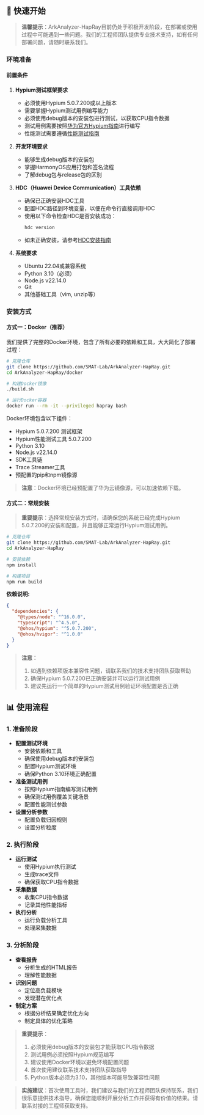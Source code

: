 ## 🚀 快速开始

> **温馨提示**：ArkAnalyzer-HapRay目前仍处于积极开发阶段，在部署或使用过程中可能遇到一些问题。我们的工程师团队提供专业技术支持，如有任何部署问题，请随时联系我们。

### 环境准备

#### 前置条件

1. **Hypium测试框架要求**
   - 必须使用Hypium 5.0.7.200或以上版本
   - 需要掌握Hypium测试用例编写能力
   - 必须使用debug版本的安装包进行测试，以获取CPU指令数据
   - 测试用例需要按照[华为官方Hypium指南](https://developer.huawei.com/consumer/cn/doc/harmonyos-guides/hypium-python-guidelines-V5)进行编写
   - 性能测试需要遵循[性能测试指南](https://developer.huawei.com/consumer/cn/doc/harmonyos-guides/hypium-perf-python-guidelines-V5)

2. **开发环境要求**
   - 能够生成debug版本的安装包
   - 掌握HarmonyOS应用打包和签名流程
   - 了解debug包与release包的区别

3. **HDC（Huawei Device Communication）工具依赖**
   - 确保已正确安装HDC工具
   - 配置HDC路径到环境变量，以便在命令行直接调用HDC
   - 使用以下命令检查HDC是否安装成功：
     ```bash
     hdc version
     ```
   - 如未正确安装，请参考[HDC安装指南](https://developer.huawei.com/consumer/cn/doc/harmonyos-guides-V13/hdc-V13)

4. **系统要求**
   - Ubuntu 22.04或兼容系统
   - Python 3.10（必须）
   - Node.js v22.14.0
   - Git
   - 其他基础工具（vim, unzip等）

### 安装方式

#### 方式一：Docker（推荐）

我们提供了完整的Docker环境，包含了所有必要的依赖和工具，大大简化了部署过程：

```bash
# 克隆仓库
git clone https://github.com/SMAT-Lab/ArkAnalyzer-HapRay.git
cd ArkAnalyzer-HapRay/docker

# 构建Docker镜像
./build.sh

# 运行Docker容器
docker run --rm -it --privileged hapray bash
```

Docker环境包含以下组件：
- Hypium 5.0.7.200 测试框架
- Hypium性能测试工具 5.0.7.200
- Python 3.10
- Node.js v22.14.0
- SDK工具链
- Trace Streamer工具
- 预配置的pip和npm镜像源

> **注意**：Docker环境已经预配置了华为云镜像源，可以加速依赖下载。

#### 方式二：常规安装

> **重要提示**：选择常规安装方式时，请确保您的系统已经完成Hypium 5.0.7.200的安装和配置，并且能够正常运行Hypium测试用例。

```bash
# 克隆仓库
git clone https://github.com/SMAT-Lab/ArkAnalyzer-HapRay.git
cd ArkAnalyzer-HapRay

# 安装依赖
npm install

# 构建项目
npm run build
```

**依赖说明:**
```json
{
  "dependencies": {
    "@types/node": "^16.0.0",
    "typescript": "^4.5.0",
    "@ohos/hypium": "^5.0.7.200",
    "@ohos/hvigor": "^1.0.0"
  }
}
```

> **注意**：
> 1. 如遇到依赖项版本兼容性问题，请联系我们的技术支持团队获取帮助
> 2. 确保Hypium 5.0.7.200已正确安装并可以运行测试用例
> 3. 建议先运行一个简单的Hypium测试用例验证环境配置是否正确

## 📊 使用流程

### 1. 准备阶段

- **配置测试环境** 
  - 安装依赖和工具
  - 确保使用debug版本的安装包
  - 配置Hypium测试环境
  - 确保Python 3.10环境正确配置
- **准备测试用例** 
  - 按照Hypium指南编写测试用例
  - 确保测试用例覆盖关键场景
  - 配置性能测试参数
- **设置分析参数** 
  - 配置负载归因规则
  - 设置分析粒度

### 2. 执行阶段

- **运行测试** 
  - 使用Hypium执行测试
  - 生成trace文件
  - 确保获取CPU指令数据
- **采集数据** 
  - 收集CPU指令数据
  - 记录其他性能指标
- **执行分析** 
  - 运行负载分析工具
  - 处理采集数据

### 3. 分析阶段

- **查看报告** 
  - 分析生成的HTML报告
  - 理解性能数据
- **识别问题** 
  - 定位高负载模块
  - 发现潜在优化点
- **制定方案** 
  - 根据分析结果确定优化方向
  - 制定具体的优化策略

> **重要提示**：
> 1. 必须使用debug版本的安装包才能获取CPU指令数据
> 2. 测试用例必须按照Hypium规范编写
> 3. 建议使用Docker环境以避免环境配置问题
> 4. 首次使用建议联系技术支持团队获取指导
> 5. Python版本必须为3.10，其他版本可能导致兼容性问题

> **实施建议**：首次使用工具时，我们建议与我们的工程师团队保持联系，我们很乐意提供技术指导，确保您能顺利开展分析工作并获得有价值的结果。请联系对接的工程师获取支持。
